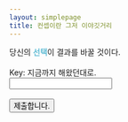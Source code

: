 ```yaml
---
layout: simplepage
title: 컨셉이란 그저 이야깃거리
---
```


<script>
  function jsMove(){
    var baselink = "/secrets/keyis";
    var pc = document.getElementById('passcode').value;
    var temp = baselink.concat(pc);
    window.open(temp.toLowerCase());
  }
</script>

<div>
당신의 <span style="color:#65bed6"><b>선택</b></span>이 결과를 바꿀 것이다.<br>

<br>
Key: 지금까지 해왔던대로.
<br>
<form autocomplete='off' onsubmit = "jsMove();">
  <input id = 'passcode' type='text' required><br>
  <br>
  <input type = 'submit' value = '제출합니다.'>
</form>
</div>